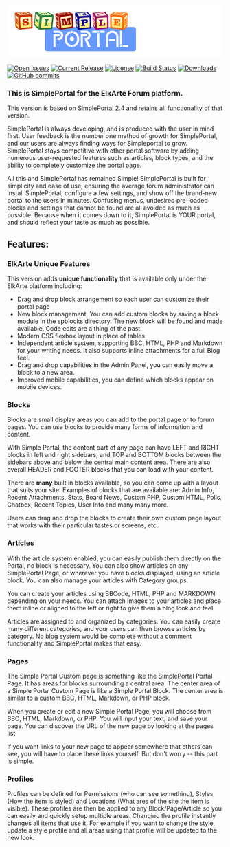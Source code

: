 ![SP Logo](sample_images/splogo.png?raw=true "Logo")

[![Open Issues](https://img.shields.io/github/issues/SimplePortal/SimplePortal_ElkArte.svg?style=flat)](https://github.com/SimplePortal/SimplePortal_ElkArte/issues)
[![Current Release](https://img.shields.io/github/release/SimplePortal/SimplePortal_ElkArte.svg?style=flat)](https://github.com/SimplePortal/SimplePortal_ElkArte/releases)
[![License](https://img.shields.io/badge/License-BSD-green.svg?style=flat)](http://opensource.org/licenses/BSD-3-Clause)
[![Build Status](https://scrutinizer-ci.com/g/Spuds/SimplePortal_ElkArte/badges/build.png?b=myDevel)](https://scrutinizer-ci.com/g/Spuds/SimplePortal_ElkArte/build-status/myDevel)
[![Downloads](https://img.shields.io/github/downloads/SimplePortal/SimplePortal_ElkArte/total)](https://github.com/SimplePortal/SimplePortal_ElkArte/releases)
[![GitHub commits](https://img.shields.io/github/commits-since/SimplePortal/SimplePortal_ElkArte/1.0.2.svg)](https://github.com/SimplePortal/SimplePortal_ElkArte/commit/)

### This is SimplePortal for the ElkArte Forum platform.
This version is based on SimplePortal 2.4 and retains all functionality of that version.

SimplePortal is always developing, and is produced with the user in mind first. User feedback is the number one method of growth for SimplePortal, and our users are always finding ways for Simpleportal to grow. SimplePortal stays competitive with other portal software by adding numerous user-requested features such as articles, block types, and the ability to completely customize the portal page.

All this and SimplePortal has remained Simple! SimplePortal is built for simplicity and ease of use; ensuring the average forum administrator can install SimplePortal, configure a few settings, and show off the brand-new portal to the users in minutes. Confusing menus, undesired pre-loaded blocks and settings that cannot be found are all avoided as much as possible. Because when it comes down to it, SimplePortal is YOUR portal, and should reflect your taste as much as possible.

## Features:
### ElkArte Unique Features
This version adds **unique functionality** that is available only under the ElkArte platform including:

- Drag and drop block arrangement so each user can customize their portal page
- New block management.  You can add custom blocks by saving a block module in the spblocks directory.  The new block will be found and made available.  Code edits are a thing of the past.
- Modern CSS flexbox layout in place of tables
- Independent article system, supporting BBC, HTML, PHP and Markdown for your writing needs.  It also supports inline attachments for a full Blog feel.
- Drag and drop capabilities in the Admin Panel, you can easily move a block to a new area.
- Improved mobile capabilities, you can define which blocks appear on mobile devices.

### Blocks
Blocks are small display areas you can add to the portal page or to forum pages. You can use blocks to provide many forms of information and content.  

With Simple Portal, the content part of any page can have LEFT and RIGHT blocks in left and right sidebars, and TOP and BOTTOM blocks between the sidebars above and below the central main content area.  There are also overall HEADER and FOOTER blocks that you can load with your content.

There are **many** built in blocks available, so you can come up with a layout that suits your site.  Examples of blocks that are available are:
Admin Info, Recent Attachments, Stats, Board News, Custom PHP, Custom HTML, Polls, Chatbox, Recent Topics, User Info and many many more.

Users can drag and drop the blocks to create their own custom page layout that works with their particular tastes or screens, etc.

### Articles
With the article system enabled, you can easily publish them directly on the Portal, no block is necessary.  You can also show articles on any SimplePortal Page, or wherever you have blocks displayed, using an article block.  You can also manage your articles with Category groups.

You can create your articles using BBCode, HTML, PHP and MARKDOWN depending on your needs.  You can attach images to your articles and place them inline or aligned to the left or right to give them a blog look and feel.

Articles are assigned to and organized by categories.  You can easily create many different categories, and your users can then browse articles by category.  No blog system would be complete without a comment functionality and SimplePortal makes that easy.

### Pages
The Simple Portal Custom page is something like the SimplePortal Portal Page. It has areas for blocks surrounding a central area.  The center area of a Simple Portal Custom Page is like a Simple Portal Block. The center area is similar to a custom BBC, HTML, Markdown, or PHP block.

When you create or edit a new Simple Portal Page, you will choose from BBC, HTML, Markdown, or PHP. You will input your text, and save your page. You can discover the URL of the new page by looking at the pages list.

If you want links to your new page to appear somewhere that others can see, you will have to place these links yourself.  But don't worry -- this part is simple.

### Profiles
Profiles can be defined for Permissions (who can see something), Styles (How the item is styled) and Locations (What ares of the site the item is visible).  These profiles are then be applied to any Block/Page/Article so you can easily and quickly setup multiple areas.  Changing the profile instantly changes all items that use it.  For example if you want to change the style, update a style profile and all areas using that profile will be updated to the new look.
